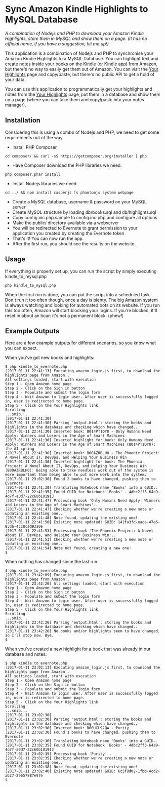 # Sync Amazon Kindle Highlights to MySQL Database

*A combination of Nodejs and PHP to download your Amazon Kindle Highlights, store them in MySQL and show them on a page. (It has no official name, if you have a suggestion, hit me up!)*

This application is a combination of Nodejs and PHP to synchronise your Amazon Kindle Highlights to a MySQL Database. You can highlight text and create notes inside your books on the Kindle (or Kindle app) from Amazon, but there's no way to easily get them out of Amazon. You can visit the [Your Highlights](https://kindle.amazon.com/your_highlights) page and copy/paste, but there's no public API to get a hold of your data.

You can use this application to programmatically get your highlights and notes from the [Your Highlights](https://kindle.amazon.com/your_highlights) page, put them in a database and show them on a page (where you can take them and copy/paste into your notes manager).

## Installation

Considering this is using a combo of Nodejs and PHP, we need to get some requirements out of the way.
- Install PHP Composer
```
cd composer/ && curl -sS https://getcomposer.org/installer | php
```
- Have Composer download the PHP libraries we need.
```
php composer.phar install
```
- Install Nodejs libraries we need:
```
cd ../ && npm install casperjs fs phantomjs system webpage
```


- Create a MySQL database, username & password on your MySQL server
- Create MySQL structure by loading db/books.sql and db/highlights.sql
- Copy config.inc.php.sample to config.inc.php and configure all options
- Make the public/ directory available via a webserver
- You will be redirected to Evernote to grant permission to your application you created by creating the Evernote token
- That's it! You can now run the app.
- After the first run, you should see the results on the website.

## Usage
If everything is properly set up, you can run the script by simply executing kindle_to_mysql.php

```
php kindle_to_mysql.php
```

When the first run is done, you can put the script into a scheduled task. Don't run it too often though, once a day is plenty. The big Amazon system is always watching and looking for automated bots on its website. If you run this too often, Amazon will start blocking your logins. If you're blocked, it'll reset in about an hour: it's not a permanent block. (phew!)

## Example Outputs
Here are a few example outputs for different scenarios, so you know what you can expect.

When you've got new books and highlights:

```
$ php kindle_to_evernote.php
[2017-01-11 22:41:13] Executing amazon_login.js first, to download the highlights page from Amazon..
All settings loaded, start with execution
Step 1 - Open Amazon home page
Step 2 - Click on the Sign in button
Step 3 - Populate and submit the login form
Step 4 - Wait Amazon to login user. After user is successfully logged in, user is redirected to home page.
Step 5 - Click on the Your Highlights link
Scrolling
...snip...
[2017-01-11 22:41:30]
[2017-01-11 22:41:30] Parsing 'output.html': storing the books and highlights in the database and checking which have changed..
[2017-01-11 22:41:30] Inserted book: B014PT1QYU - Only Humans Need Apply: Winners and Losers in the Age of Smart Machines
[2017-01-11 22:41:30] Inserted highlight for book: Only Humans Need Apply: Winners and Losers in the Age of Smart Machines (B014PT1QYU): the AI spring
[2017-01-11 22:41:30] Inserted book: B00AZRBLHO - The Phoenix Project: A Novel About IT, DevOps, and Helping Your Business Win
[2017-01-11 22:41:30] Inserted highlight for book: The Phoenix Project: A Novel About IT, DevOps, and Helping Your Business Win (B00AZRBLHO): Being able to take needless work out of the system is more important than being able to put more work into the system.
[2017-01-11 23:02:30] Found 2 books to have changed, pushing them to Evernote
[2017-01-11 22:41:30] Translating Notebook name 'Books' into a GUID..
[2017-01-11 22:41:35] Found GUID for Notebook 'Books' - 4dbc2ff3-64e9-4d7f-a0d7-22c60b101913
[2017-01-11 22:41:47] Processing book 'Only Humans Need Apply: Winners and Losers in the Age of Smart Machines'..
[2017-01-11 22:41:47] Checking whether we're creating a new note or updating an existing one..
[2017-01-11 22:41:48] Note found, updating the existing one!
[2017-01-11 22:41:50] Existing note updated! GUID: 142fa3fd-eace-47e6-83db-4cc8cad93a0e
[2017-01-11 22:41:53] Processing book 'The Phoenix Project: A Novel About IT, DevOps, and Helping Your Business Win'..
[2017-01-11 22:41:53] Checking whether we're creating a new note or updating an existing one..
[2017-01-11 22:41:54] Note not found, creating a new one!
$
```

When nothing has changed since the last run:

```
$ php kindle_to_evernote.php
[2017-01-11 23:42:09] Executing amazon_login.js first, to download the highlights page from Amazon..
[2017-01-11 23:42:26] All settings loaded, start with execution
Step 1 - Open Amazon home page
Step 2 - Click on the Sign in button
Step 3 - Populate and submit the login form
Step 4 - Wait Amazon to login user. After user is successfully logged in, user is redirected to home page.
Step 5 - Click on the Your Highlights link
Scrolling
...snip...
[2017-01-11 23:42:26] Parsing 'output.html': storing the books and highlights in the database and checking which have changed..
[2017-01-11 23:42:26] No books and/or highlights seem to have changed, so I'll stop now. Bye.
$
```

When you've created a new highlight for a book that was already in our database and notes:

```
$ php kindle_to_evernote.php
[2017-01-11 23:02:13] Executing amazon_login.js first, to download the highlights page from Amazon..
All settings loaded, start with execution
Step 1 - Open Amazon home page
Step 2 - Click on the Sign in button
Step 3 - Populate and submit the login form
Step 4 - Wait Amazon to login user. After user is successfully logged in, user is redirected to home page.
Step 5 - Click on the Your Highlights link
Scrolling
...snip...
[2017-01-11 23:02:30]
[2017-01-11 23:02:30] Parsing 'output.html': storing the books and highlights in the database and checking which have changed..
[2017-01-11 23:02:30] Inserted book: B00UCL92QA - Purity
[2017-01-11 23:02:30] Found 1 books to have changed, pushing them to Evernote
[2017-01-11 23:02:30] Translating Notebook name 'Books' into a GUID..
[2017-01-11 23:02:35] Found GUID for Notebook 'Books' - 4dbc2ff3-64e9-4d7f-a0d7-22c60b101913
[2017-01-11 23:02:35] Processing book 'Purity'..
[2017-01-11 23:02:35] Checking whether we're creating a new note or updating an existing one..
[2017-01-11 23:02:38] Note found, updating the existing one!
[2017-01-11 23:02:40] Existing note updated! GUID: 6c5f8d02-1fbd-4cd2-ab27-29657887e97e
$
```
